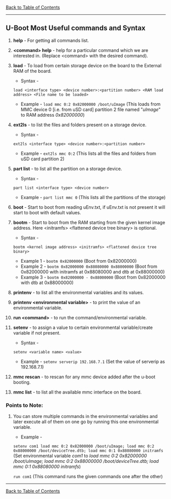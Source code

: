 [Back to Table of Contents](../Notes.md)
***

## U-Boot Most Useful commands and Syntax

1. __help__ - For getting all commands list.
2. __<command\> help__ - help for a particular command which we are interested in. (Replace <command\> with the desired command).
3. __load__ - To load from certain storage device on the board to the External RAM of the board.

    * Syntax - 

    `load <interface type> <device number>:<partition number> <RAM load address> <File name to be loaded>`
    * Example - 
    `load mmc 0:2 0x82000000 /boot/uImage`
    (This loads from MMC device 0 [i.e. from uSD card] partition 2 file named "_uImage_" to RAM address _0x82000000_)
4. __ext2ls__ - to list the files and folders present on a storage device.

    * Syntax - 

    `ext2ls <interface type> <device number>:<partition number>`
    * Example - 
    `ext2ls mmc 0:2`
    (This lists all the files and folders from uSD card partition 2)

5. __part list__ - to list all the partition on a storage device.

    * Syntax - 

    `part list <interface type> <device number>`    

    * Example - 
    `part list mmc 0`
    (This lists all the partitions of the storage)
6. __boot__ - Start to boot from reading uEnv.txt, if uEnv.txt is not present it will start to boot with default values.
7. __bootm__ - Start to boot from the RAM starting from the given kernel image address. Here <initramfs\> <flattened device tree binary\> is optional.

    * Syntax - 

    `bootm <kernel image address> <initramfs> <flattened device tree binary>`
    * Example 1 - 
    `bootm 0x82000000`
    (Boot from 0x82000000)
    * Example 2 - 
    `bootm 0x82000000 0x88080000 0x88000000`
    (Boot from 0x82000000 with initramfs at 0x88080000 and dtb at 0x88000000)
    * Example 3 - 
    `bootm 0x82000000 - 0x88000000`
    (Boot from 0x82000000 with dtb at 0x88000000)
8. __printenv__ - to list all the environmental variables and its values.

9. __printenv <environmental variable\>__ - to print the value of an environmental variable.

10. __run <command\>__ - to run the command/environmental variable.

11. __setenv__ - to assign a value to certain environmental variable/create variable if not present.

    * Syntax - 

    `setenv <variable name> <value>`    

    * Example - 
    `setenv serverip 192.168.7.1`
    (Set the value of serverip as 192.168.7.1)

12. __mmc rescan__ - to rescan for any mmc device added after the u-boot booting.

13. __mmc list__ - to list all the available mmc interface on the board.

### Points to Note:

1. You can store multiple commands in the environmental variables and later execute all of them on one go by running this one environmental variable.
    * Example - 

    `setenv com1 load mmc 0:2 0x82000000 /boot/uImage; load mmc 0:2 0x88000000 /boot/deviceTree.dtb; load mmc 0:1 0x88080000 initramfs`
    (Set environmental variable _com1_ to _load mmc 0:2 0x82000000 /boot/uImage; load mmc 0:2 0x88000000 /boot/deviceTree.dtb; load mmc 0:1 0x88080000 initramfs_)

    `run com1`
    (This command runs the given commands one after the other)

***

[Back to Table of Contents](../Notes.md)

